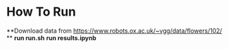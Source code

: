 # How To Run
**Download data from https://www.robots.ox.ac.uk/~vgg/data/flowers/102/ **
**run run.sh**
**run results.ipynb**
